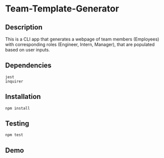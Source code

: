 # Team-Template-Generator

## Description
This is a CLI app that generates a webpage of team members (Employees) with corresponding roles (Engineer, Intern, Manager), that are populated based on user inputs.

## Dependencies
    jest
    inquirer
    
## Installation
```
npm install
```

## Testing
```
npm test
```

## Demo